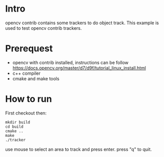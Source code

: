 # Intro
opencv contrib contains some trackers to do object track.
This example is used to test opencv contrib trackers.

# Prerequest
* opencv with contrib installed, instructions can be follow https://docs.opencv.org/master/d7/d9f/tutorial_linux_install.html
* c++ compiler
* cmake and make tools

# How to run
First checkout then:
```
mkdir build
cd build
cmake ..
make 
./tracker   
```
use mouse to select an area to track and press enter.
press "q" to quit.


